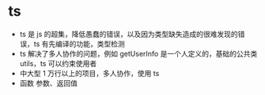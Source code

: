 # ts  
- ts 是 js 的超集，降低愚蠢的错误，以及因为类型缺失造成的很难发现的错误，ts 有先编译的功能，类型检测  
- ts 解决了多人协作的问题，例如 getUserInfo 是一个人定义的，基础的公共类 utils，ts 可以约束使用者  
- 中大型 1 万行以上的项目，多人协作，使用 ts  
- 函数 参数、返回值  